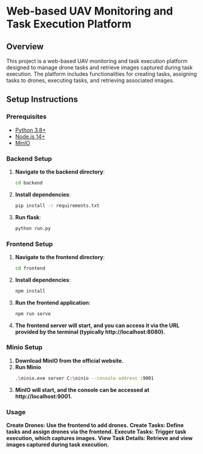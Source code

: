 # Web-based UAV Monitoring and Task Execution Platform

## Overview

This project is a web-based UAV monitoring and task execution platform designed to manage drone tasks and retrieve images captured during task execution. The platform includes functionalities for creating tasks, assigning tasks to drones, executing tasks, and retrieving associated images.

## Setup Instructions

### Prerequisites
- [Python 3.8+](https://www.python.org/downloads/)
- [Node.js 14+](https://nodejs.org/en/download/)
- [MinIO](https://min.io/)

### Backend Setup
1. **Navigate to the backend directory**:
   ```bash
   cd backend
2. **Install dependencies**:
   ```bash
   pip install -r requirements.txt
3. **Run flask**:
   ```bash
   python run.py


### Frontend Setup
1. **Navigate to the frontend directory**:
   ```bash
   cd frontend
2. **Install dependencies**:
   ```bash
   npm install
3. **Run the frontend application**:
   ```bash
   npm run serve
4. **The frontend server will start, and you can access it via the URL provided by the terminal (typically http://localhost:8080).**

### Minio Setup 
1. **Download MinIO from the official website.**
2. **Run Minio**
   ```bash
   .\minio.exe server C:\minio --console-address :9001
3. **MinIO will start, and the console can be accessed at http://localhost:9001.**


### Usage
**Create Drones: Use the frontend to add drones.**
**Create Tasks: Define tasks and assign drones via the frontend.**
**Execute Tasks: Trigger task execution, which captures images.**
**View Task Details: Retrieve and view images captured during task execution.**


